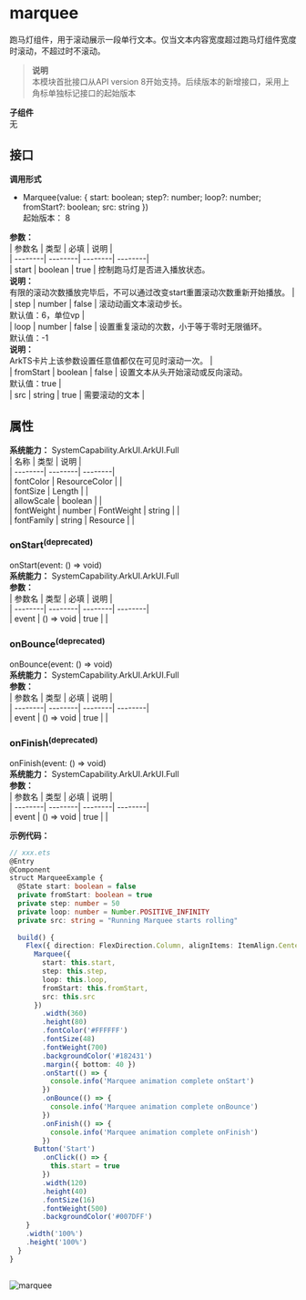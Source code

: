 # marquee    
跑马灯组件，用于滚动展示一段单行文本。仅当文本内容宽度超过跑马灯组件宽度时滚动，不超过时不滚动。  
> **说明**   
>本模块首批接口从API version 8开始支持。后续版本的新增接口，采用上角标单独标记接口的起始版本  
  
 **子组件**   
无  
    
## 接口  
  
  
    
 **调用形式**     
    
- Marquee(value: { start: boolean; step?: number; loop?: number; fromStart?: boolean; src: string })    
起始版本： 8    
    
 **参数：**     
| 参数名 | 类型 | 必填 | 说明 |  
| --------| --------| --------| --------|  
| start | boolean | true | 控制跑马灯是否进入播放状态。<br/>**说明：**<br/>有限的滚动次数播放完毕后，不可以通过改变start重置滚动次数重新开始播放。 |  
| step | number | false | 滚动动画文本滚动步长。<br/>默认值：6，单位vp |  
| loop | number | false | 设置重复滚动的次数，小于等于零时无限循环。<br/>默认值：-1<br/>**说明：**<br/>ArkTS卡片上该参数设置任意值都仅在可见时滚动一次。 |  
| fromStart | boolean | false | 设置文本从头开始滚动或反向滚动。<br/>默认值：true |  
| src | string | true | 需要滚动的文本 |  
    
## 属性  
    
 **系统能力：** SystemCapability.ArkUI.ArkUI.Full    
| 名称 | 类型 | 说明 |  
| --------| --------| --------|  
| fontColor |  ResourceColor |  |  
| fontSize |  Length |  |  
| allowScale |  boolean |  |  
| fontWeight |  number \| FontWeight \| string |  |  
| fontFamily |  string \| Resource |  |  
    
### onStart<sup>(deprecated)</sup>    
onStart(event: () => void)    
 **系统能力：** SystemCapability.ArkUI.ArkUI.Full    
 **参数：**     
| 参数名 | 类型 | 必填 | 说明 |  
| --------| --------| --------| --------|  
| event | () => void | true |  |  
    
### onBounce<sup>(deprecated)</sup>    
onBounce(event: () => void)    
 **系统能力：** SystemCapability.ArkUI.ArkUI.Full    
 **参数：**     
| 参数名 | 类型 | 必填 | 说明 |  
| --------| --------| --------| --------|  
| event | () => void | true |  |  
    
### onFinish<sup>(deprecated)</sup>    
onFinish(event: () => void)    
 **系统能力：** SystemCapability.ArkUI.ArkUI.Full    
 **参数：**     
| 参数名 | 类型 | 必填 | 说明 |  
| --------| --------| --------| --------|  
| event | () => void | true |  |  
    
 **示例代码：**   
```ts    
// xxx.ets  
@Entry  
@Component  
struct MarqueeExample {  
  @State start: boolean = false  
  private fromStart: boolean = true  
  private step: number = 50  
  private loop: number = Number.POSITIVE_INFINITY  
  private src: string = "Running Marquee starts rolling"  
  
  build() {  
    Flex({ direction: FlexDirection.Column, alignItems: ItemAlign.Center, justifyContent: FlexAlign.Center }) {  
      Marquee({  
        start: this.start,  
        step: this.step,  
        loop: this.loop,  
        fromStart: this.fromStart,  
        src: this.src  
      })  
        .width(360)  
        .height(80)  
        .fontColor('#FFFFFF')  
        .fontSize(48)  
        .fontWeight(700)  
        .backgroundColor('#182431')  
        .margin({ bottom: 40 })  
        .onStart(() => {  
          console.info('Marquee animation complete onStart')  
        })  
        .onBounce(() => {  
          console.info('Marquee animation complete onBounce')  
        })  
        .onFinish(() => {  
          console.info('Marquee animation complete onFinish')  
        })  
      Button('Start')  
        .onClick(() => {  
          this.start = true  
        })  
        .width(120)  
        .height(40)  
        .fontSize(16)  
        .fontWeight(500)  
        .backgroundColor('#007DFF')  
    }  
    .width('100%')  
    .height('100%')  
  }  
}  
    
```    
  
![marquee](figures/marquee.gif)  
